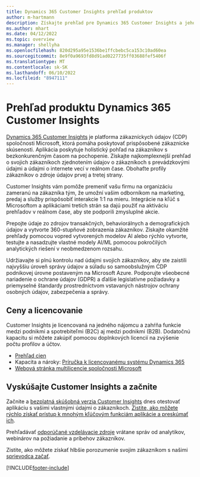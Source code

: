 ```yaml
---
title: Dynamics 365 Customer Insights prehľad produktov
author: m-hartmann
description: Získajte prehľad pre Dynamics 365 Customer Insights a jeho hlavné črty.
ms.author: mhart
ms.date: 04/12/2022
ms.topic: overview
ms.manager: shellyha
ms.openlocfilehash: 820d295a95e1536be1ffcbebc5ca153c10ad60ea
ms.sourcegitcommit: 8e9f0a9693fd8d91ad0227735ff03688fef5406f
ms.translationtype: MT
ms.contentlocale: sk-SK
ms.lasthandoff: 06/10/2022
ms.locfileid: "8947111"
---
```

# <a name="product-overview-for-dynamics-365-customer-insights"></a>Prehľad produktu Dynamics 365 Customer Insights

[Dynamics 365 Customer Insights](https://dynamics.microsoft.com/ai/customer-insights/) je platforma zákazníckych údajov (CDP) spoločnosti Microsoft, ktorá pomáha poskytovať prispôsobené zákaznícke skúsenosti. Aplikácia poskytuje holistický pohľad na zákazníkov s bezkonkurenčným časom na pochopenie. Získajte najkomplexnejší prehľad o svojich zákazníkoch zjednotením údajov o zákazníkoch s prevádzkovými údajmi a údajmi o internete vecí v reálnom čase. Obohaťte profily zákazníkov o zdroje údajov prvej a tretej strany. 

Customer Insights vám pomôže premeniť vašu firmu na organizáciu zameranú na zákazníka tým, že umožní vašim odborníkom na marketing, predaj a služby prispôsobiť interakcie 1:1 na mieru. Integrácie na kľúč s Microsoftom a aplikáciami tretích strán sa dajú použiť na aktiváciu prehľadov v reálnom čase, aby ste podporili zmysluplné akcie.

Prepojte údaje zo zdrojov transakčných, behaviorálnych a demografických údajov a vytvorte 360-stupňové zobrazenia zákazníkov. Získajte okamžité prehľady pomocou vopred vytvorených modelov AI alebo rýchlo vytvorte, testujte a nasadzujte vlastné modely AI/ML pomocou pokročilých analytických riešení v neobmedzenom rozsahu.

Udržiavajte si plnú kontrolu nad údajmi svojich zákazníkov, aby ste zaistili najvyššiu úroveň správy údajov a súladu so samoobslužným CDP podnikovej úrovne postaveným na Microsoft Azure. Podporujte všeobecné nariadenie o ochrane údajov (GDPR) a ďalšie legislatívne požiadavky a priemyselné štandardy prostredníctvom vstavaných nástrojov ochrany osobných údajov, zabezpečenia a správy.

## <a name="pricing-and-licensing"></a>Ceny a licencovanie
Customer Insights je licencovaná na jedného nájomcu a zahŕňa funkcie medzi podnikmi a spotrebiteľmi (B2C) aj medzi podnikmi (B2B). Dodatočnú kapacitu si môžete zakúpiť pomocou doplnkových licencií na zvýšenie počtu profilov a účtov.

- [Prehľad cien](https://dynamics.microsoft.com/ai/customer-insights/pricing/)
- Kapacita a nároky: [Príručka k licencovanému systému Dynamics 365](https://go.microsoft.com/fwlink/?LinkId=866544)
- [Webová stránka multilicencie spoločnosti Microsoft](https://www.microsoft.com/licensing/how-to-buy/how-to-buy)

## <a name="try-customer-insights-and-get-started"></a>Vyskúšajte Customer Insights a začnite

Začnite a [bezplatná skúšobná verzia Customer Insights](https://signup.microsoft.com/create-account/signup?SKU=036c2481-aa8a-47cd-ab43-324f0c157c2d&ali=1&RU=https:%2F%2Fhome.ci.ai.dynamics.com%2Fstart%2Ftrial&products=036c2481-aa8a-47cd-ab43-324f0c157c2d) dnes otestovať aplikáciu s vašimi vlastnými údajmi o zákazníkoch. [Zistite, ako môžete rýchlo získať prístup k mnohým kľúčovým funkciám aplikácie a preskúmať ich](trial-signup.md). 

Prehľadávať [odporúčané vzdelávacie zdroje](https://dynamics.microsoft.com/ai/customer-insights/resources/) vrátane správ od analytikov, webinárov na požiadanie a príbehov zákazníkov.

Zistite, ako môžete získať hlbšie porozumenie svojim zákazníkom s našimi [sprievodca začať](get-started.md).

[!INCLUDE[footer-include](includes/footer-banner.md)]
